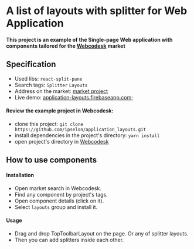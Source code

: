 # A list of layouts with splitter for Web Application

**This project is an example of the Single-page Web application with components tailored for the [Webcodesk](https://webcodesk.com) market** 

## Specification

* Used libs: `react-split-pane`
* Search tags: `Splitter` `Layouts`
* Address on the market: [market project](https://webcodesk.com/app/project?projectId=6) 
* Live demo: [application-layouts.firebaseapp.com](https://application-layouts.firebaseapp.com);
 
#### Review the example project in Webcodesk:
 * clone this project: `git clone https://github.com/ipselon/application_layouts.git`
 * install dependencies in the project's directory: `yarn install`
 * open project's directory in [Webcodesk](https://webcodesk.com)


## How to use components

#### Installation

* Open market search in Webcodesk.
* Find any component by project's tags.
* Open component details (click on it).
* Select `layouts` group and install it.


#### Usage

* Drag and drop TopToolbarLayout on the page. Or any of splitter layouts.
* Then you can add splitters inside each other.
